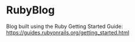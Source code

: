 # RubyBlog
Blog built using the Ruby Getting Started Guide: https://guides.rubyonrails.org/getting_started.html
